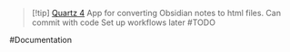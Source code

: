 
> [!tip] [Quartz 4](https://quartz.jzhao.xyz/)
> App for converting Obsidian notes to html files. Can commit with code
> Set up workflows later #TODO


#Documentation



